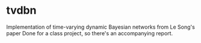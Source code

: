 # tvdbn
Implementation of time-varying dynamic Bayesian networks from Le Song's paper
Done for a class project, so there's an accompanying report. 
